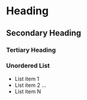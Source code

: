 # Heading
## Secondary Heading
### Tertiary Heading

### Unordered List
* List item 1
* List item 2
...
* List item N
